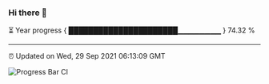 ### Hi there 👋

⏳ Year progress { ██████████████████████▁▁▁▁▁▁▁▁ } 74.32 %

---

⏰ Updated on Wed, 29 Sep 2021 06:13:09 GMT

![Progress Bar CI](https://github.com/liununu/liununu/workflows/Progress%20Bar%20CI/badge.svg)
